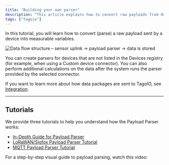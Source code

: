 ```yaml
---
title: "Building your own parser"
description: "This article explains how to convert raw payloads from devices into measurable variables using the TagoIO Payload Parser and links to three step-by-step tutorials plus a video walkthrough."
tags: ["tagoio"]
---
```


In this tutorial, you will learn how to convert (parse) a raw payload sent by a device into measurable variables.

![Data flow structure – sensor uplink → payload parser → data is stored](/docs_imagem/tagoio/building-your-own-parser-2.png)

You can create parsers for devices that are not listed in the Devices registry (for example, when using a Custom device connector). You can also perform additional calculations on the data after the system runs the parser provided by the selected connector.

If you want to learn more about how data packages are sent to TagoIO, see [Integration](../integrations/connector-overview).

---

## Tutorials

We provide three tutorials to help you understand how the Payload Parser works:

- [In-Depth Guide for Payload Parser](../payload-parser/payload-parser-overview#in-depth-guide)
- [LoRaWAN/Sigfox Payload Parser Tutorial](../payload-parser/lorawan-sigfox-payload-parser-tutorial)
- [MQTT Payload Parser Tutorial](../payload-parser/mqtt-payload-parser-tutorial)

For a step-by-step visual guide to payload parsing, watch this video:

<!-- Image placeholder removed for build -->